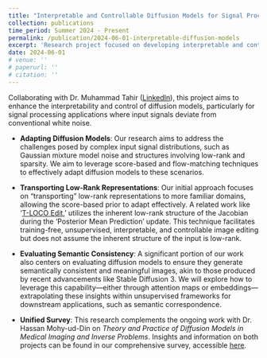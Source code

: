 ```yaml
---
title: "Interpretable and Controllable Diffusion Models for Signal Processing and Semantic Correspondence"
collection: publications
time_period: Summer 2024 - Present
permalink: /publication/2024-06-01-interpretable-diffusion-models
excerpt: 'Research project focused on developing interpretable and controllable diffusion models with applications to signal processing and semantic correspondence, under the guidance of Dr. Muhammad Tahir.'
date: 2024-06-01
# venue: ''
# paperurl: ''
# citation: ''
---
```

Collaborating with Dr. Muhammad Tahir ([LinkedIn](https://www.linkedin.com/in/muhammad-tahir-aa421590/?originalSubdomain=pk)), this project aims to enhance the interpretability and control of diffusion models, particularly for signal processing applications where input signals deviate from conventional white noise.

- **Adapting Diffusion Models**: Our research aims to address the challenges posed by complex input signal distributions, such as Gaussian mixture model noise and structures involving low-rank and sparsity. We aim to leverage score-based and flow-matching techniques to effectively adapt diffusion models to these scenarios.

- **Transporting Low-Rank Representations**: Our initial approach focuses on “transporting” low-rank representations to more familiar domains, allowing the score-based prior to adapt effectively. A related work like ‘[T-LOCO Edit](https://arxiv.org/pdf/2409.02374),’ utilizes the inherent low-rank structure of the Jacobian during the ‘Posterior Mean Prediction’ update. This technique facilitates training-free, unsupervised, interpretable, and controllable image editing but does not assume the inherent structure of the input is low-rank.

- **Evaluating Semantic Consistency**: A significant portion of our work also centers on evaluating diffusion models to ensure they generate semantically consistent and meaningful images, akin to those produced by recent advancements like Stable Diffusion 3. We will explore how to leverage this capability—either through attention maps or embeddings—extrapolating these insights within unsupervised frameworks for downstream applications, such as semantic correspondence.

- **Unified Survey**: This research complements the ongoing work with Dr. Hassan Mohy-ud-Din on *Theory and Practice of Diffusion Models in Medical Imaging and Inverse Problems*. Insights and information on both projects can be found in our comprehensive survey, accessible [here](https://drive.google.com/file/d/1t3xp9uJ5ZLkjiKQ1J823ohtjD6U7dgZN/view?usp=sharing).


